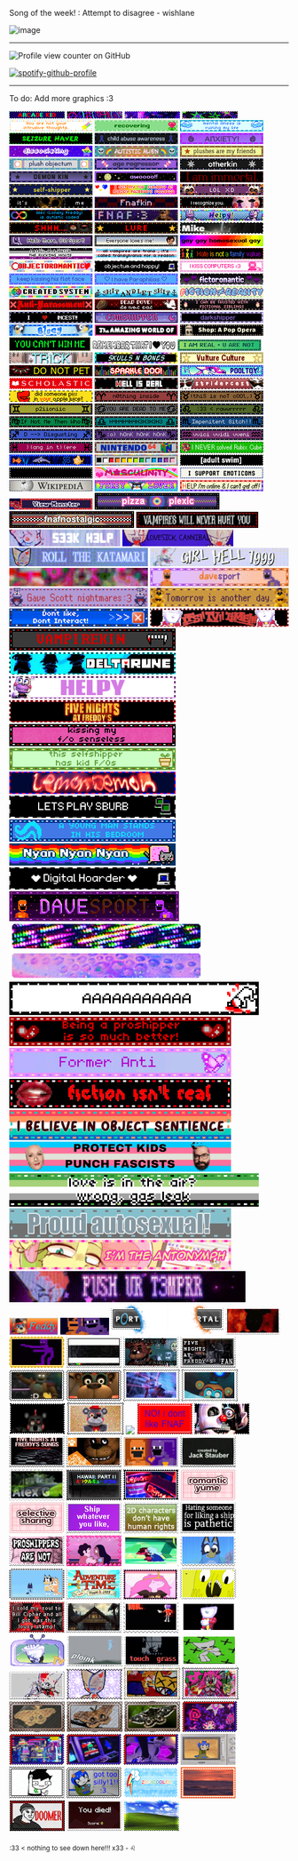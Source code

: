 Song of the week! : Attempt to disagree - wishlane

<img width="75%" height="75%" alt="image" src="https://github.com/user-attachments/assets/9d7986e7-f1e3-4d59-ad53-73feadb18278" />

---

![Profile view counter on GitHub](https://komarev.com/ghpvc/?username=runr4bb)

[![spotify-github-profile](https://spotify-github-profile.kittinanx.com/api/view?uid=31s3cguiatu7u5xht7775elutdnm&cover_image=true&theme=natemoo-re&show_offline=false&background_color=121212&interchange=true&bar_color=53b14f&bar_color_cover=true)](https://github.com/kittinan/spotify-github-profile)

---
To do: Add more graphics :3

  ![](arcade.gif)
![](arcade2.gif)
![](arcade3.gif)
![](arcade4.gif)
![](you-are-not-your-intrusive-thoughts-04.gif)
![](recovering-05.gif)
![](mi-is-ruining-my-life-01.gif)
![](seizure-haver-06.gif)
![](dhb57i6-73ca375f-6f73-4689-96c3-fdfff2499862.gif)
![](anx.gif)
![](dis.gif)
![](dhbqyo0-1dbae5b4-a5d2-4c0a-b446-0359ba9ef610.gif)
![](c2e689dc707caa6338f6a80a4139e03ab9f64e95.gif)
![](plushob.gif)
![](agere.gif)
![](otherk.gif)
![](demonk.gif)
![](awooo.gif)
![](im.gif)
![](selfs.gif)
![](top.gif)
![](lol.gif)
![](itsme.gif)
![](fkin.gif)
![](charlie.gif)
![](alec.gif)
![](fnaf3.gif)
![](helpyy.gif)
![](lefty.gif)
![](lefte.gif)
![](mike.gif)
![](olds.gif)
![](matt.gif)
![](gay.gif)
![](ace.gif)
![](tnra.gif)
![](hate.gif)
![](obj.gif)
![](objjjj.gif)
![](kissc.gif)
![](kiss.gif)
![](para.gif)
![](fictoo.gif)
![](willo.gif)
![](ship.gif)
![](fictt.gif)
![](anti.gif)
![](dd.gif)
![](sib.gif)
![](inc.gif)
![](com.gif)
![](dark.gif)
![](bluey.gif)
![](tawog.gif)
![](shop.gif)
![](cab.gif)
![](rem.gif)
![](alexgg.gif)
![](trick.gif)
![](skull.gif)
![](vc.gif)
![](dnp.gif)
![](sparkle.gif)
![](pool.gif)
![](school.gif)
![](hell.gif)
![](hs3.gif)
![](hs17.gif)
![](hs4.gif)
![](hs5.gif)
![](hs6.gif)
![](hs7.gif)
![](hs8.gif)
![](hs9.gif)
![](hs10.gif)
![](hs11.gif)
![](hs12.gif)
![](hs13.gif)
![](hs14.gif)
![](hs15.gif)
![](1.gif)
![](2.gif)
![](3.gif)
![](4.gif)
![](6.gif)
![](7.gif)
![](8.gif)
![](10.gif)
![](11.gif)
![](13.gif)
![](15.gif)
![](17.gif)
![](plex.gif)
![](nost.gif)
![](9.gif)
![](seek.gif)
![](cann.gif)
![](kat.gif)
![](girl.gif)
![](fuko.gif)
![](ds.gif)
![](scott.gif)
![](tmrrw.gif)
![](dldi.gif)
![](dr1.gif)
![](vamp.gif)
![](dr2.gif)
![](helpy.gif)
![](fnar.gif)
![](kis.gif)
![](kid.gif)
![](ld.gif)
![](hs.gif)
![](hs2.gif)
![](5.gif)
![](16.gif)
![](dss.gif)
![](12.gif)
![](14.gif)
![](18.gif)
![](pros.gif)
![](form.gif)
![](fict.gif)
![](objj.gif)
![](trna.gif)
![](aro.gif)
![](auto.gif)
![](mlp.gif)
![](push.gif)
![](feddy.png)
![](dsar.gif)
![](por.png)
![](tal.png)
![](sprang.gif)
![](willy.gif)
![](foxy.gif)
![](fnarf.gif)
![](fna.gif)
![](augh.png)
![](fed.png)
![](grfred.gif)
![](freddy.gif)
![](left.gif)
![](leftt.gif)
![](mikee.png)
![](no.png)
![](ennard.png)
![](f1.png)
![](f2.png)
![](sd.png)
![](jacks.gif)
![](alexg.png)
![](hawaii.gif)
![](ld.png)
![](yume.png)
![](yume2.png)
![](shipp.gif)
![](2d.png)
![](hat.png)
![](prosh.gif)
![](stev.gif)
![](st.gif)
![](rain.png)
![](blu.gif)
![](at.png)
![](pb.gif)
![](lemon.gif)
![](bill.png)
![](gf.gif)
![](dr3.gif)
![](tv.gif)
![](tvv.gif)
![](rw.gif)
![](rw2.gif)
![](gren.gif)
![](girlh.png)
![](kata.gif)
![](anim.png)
![](fukn.png)
![](moth3.png)
![](moth.png)
![](moth2.png)
![](arcc.png)
![](arccc.png)
![](arcccc.png)
![](arccccc.png)
![](hs18.gif)
![](hs19.gif)
![](hs20.gif)
![](20.gif)
![](21.gif)
![](22.png)
![](23.png)
![](24.png)

<sub>:33 < nothing to see down here!!! x33 - ♌</sub>
